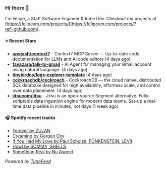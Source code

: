 ### Hi there 👋

I'm Felipe, a Staff Software Engineer & Indie Dev. Checkout my projects at [https://felipevm.com/projects/](https://felipevm.com/projects/?ref=github.com).

#### ⭐ Recent Stars
- **[upstash/context7](https://github.com/upstash/context7)** - Context7 MCP Server -- Up-to-date code documentation for LLMs and AI code editors (4 days ago)
- **[fayazara/talk-to-gmail](https://github.com/fayazara/talk-to-gmail)** - AI Agent for managing your Gmail account using natural language. (4 days ago)
- **[tinybirdco/logs-explorer-template](https://github.com/tinybirdco/logs-explorer-template)** (4 days ago)
- **[cockroachdb/cockroach](https://github.com/cockroachdb/cockroach)** - CockroachDB — the cloud native, distributed SQL database designed for high availability, effortless scale, and control over data placement. (4 days ago)
- **[jitsucom/jitsu](https://github.com/jitsucom/jitsu)** - Jitsu is an open-source Segment alternative. Fully-scriptable data ingestion engine for modern data teams. Set-up a real-time data pipeline in minutes, not days (1 week ago)

#### 🎧 Spotify recent tracks
- [Forever by ZULAN](https://open.spotify.com/track/32GOfiLnbER2VOOxJkg29P)
- [Dreaming by Gorgon City](https://open.spotify.com/track/15vNoLXoliW2XdTUDlNlWk)
- [If You Had My Love by Paul Schulze, FŪNKENSTEIN, LEVII](https://open.spotify.com/track/58mmJ7RXEesiCJeYGK3QJY)
- [Howl by SOMMA, SHELLS](https://open.spotify.com/track/1PYUkeWwnAckQwOShEOyQy)
- [Something Real by Nu Aspect](https://open.spotify.com/track/4LOZluaGCD0yueMvqDfZn8)

_Powered by [TuneFeed](https://tunefeed.app?ref=github.com)_
